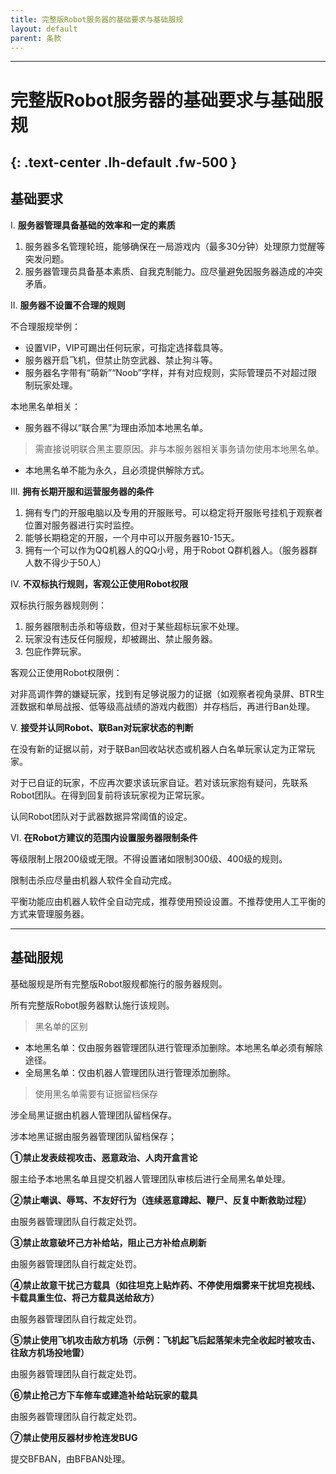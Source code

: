 ```yaml
---
title: 完整版Robot服务器的基础要求与基础服规
layout: default
parent: 条款
---
```


---
# 完整版Robot服务器的基础要求与基础服规
{: .text-center	.lh-default	.fw-500 }
----

## 基础要求

Ⅰ. **服务器管理具备基础的效率和一定的素质**

   1. 服务器多名管理轮班，能够确保在一局游戏内（最多30分钟）处理原力觉醒等突发问题。
   2. 服务器管理员具备基本素质、自我克制能力。应尽量避免因服务器造成的冲突矛盾。

Ⅱ. **服务器不设置不合理的规则**

不合理服规举例：

* 设置VIP，VIP可踢出任何玩家，可指定选择载具等。
* 服务器开启飞机，但禁止防空武器、禁止狗斗等。
* 服务器名字带有“萌新”“Noob”字样，并有对应规则，实际管理员不对超过限制玩家处理。

本地黑名单相关：

* 服务器不得以“联合黑”为理由添加本地黑名单。

> 需直接说明联合黑主要原因。非与本服务器相关事务请勿使用本地黑名单。

* 本地黑名单不能为永久，且必须提供解除方式。


Ⅲ. **拥有长期开服和运营服务器的条件**

  1. 拥有专门的开服电脑以及专用的开服账号。可以稳定将开服账号挂机于观察者位置对服务器进行实时监控。
  2. 能够长期稳定的开服，一个月中可以开服务器10-15天。
  3. 拥有一个可以作为QQ机器人的QQ小号，用于Robot Q群机器人。（服务器群人数不得少于50人）

Ⅳ. **不双标执行规则，客观公正使用Robot权限**

双标执行服务器规则例：

1. 服务器限制击杀和等级数，但对于某些超标玩家不处理。
2. 玩家没有违反任何服规，却被踢出、禁止服务器。
3. 包庇作弊玩家。

客观公正使用Robot权限例：

对非高调作弊的嫌疑玩家，找到有足够说服力的证据（如观察者视角录屏、BTR生涯数据和单局战报、低等级高战绩的游戏内截图）并存档后，再进行Ban处理。

Ⅴ. **接受并认同Robot、联Ban对玩家状态的判断**

在没有新的证据以前，对于联Ban回收站状态或机器人白名单玩家认定为正常玩家。

对于已自证的玩家，不应再次要求该玩家自证。若对该玩家抱有疑问，先联系Robot团队。在得到回复前将该玩家视为正常玩家。

认同Robot团队对于武器数据异常阈值的设定。

Ⅵ. **在Robot方建议的范围内设置服务器限制条件**

等级限制上限200级或无限。不得设置诸如限制300级、400级的规则。

限制击杀应尽量由机器人软件全自动完成。

平衡功能应由机器人软件全自动完成，推荐使用预设设置。不推荐使用人工平衡的方式来管理服务器。

----

## 基础服规

基础服规是所有完整版Robot服规都施行的服务器规则。

所有完整版Robot服务器默认施行该规则。


> 黑名单的区别

* 本地黑名单：仅由服务器管理团队进行管理添加删除。本地黑名单必须有解除途径。
* 全局黑名单：仅由机器人管理团队进行管理添加删除。

> 使用黑名单需要有证据留档保存

涉全局黑证据由机器人管理团队留档保存。

涉本地黑证据由服务器管理团队留档保存；

**①禁止发表歧视攻击、恶意政治、人肉开盒言论**

服主给予本地黑名单且提交机器人管理团队审核后进行全局黑名单处理。

**②禁止嘲讽、辱骂、不友好行为（连续恶意蹲起、鞭尸、反复中断救助过程）**

由服务器管理团队自行裁定处罚。

**③禁止故意破坏己方补给站，阻止己方补给点刷新**

由服务器管理团队自行裁定处罚。

**④禁止故意干扰己方载具（如往坦克上贴炸药、不停使用烟雾来干扰坦克视线、卡载具重生位、将己方载具送给敌方）**

由服务器管理团队自行裁定处罚。

**⑤禁止使用飞机攻击敌方机场（示例：飞机起飞后起落架未完全收起时被攻击、往敌方机场投地雷）**

由服务器管理团队自行裁定处罚。

**⑥禁止抢己方下车修车或建造补给站玩家的载具**

由服务器管理团队自行裁定处罚。

**⑦禁止使用反器材步枪连发BUG**

提交BFBAN，由BFBAN处理。
